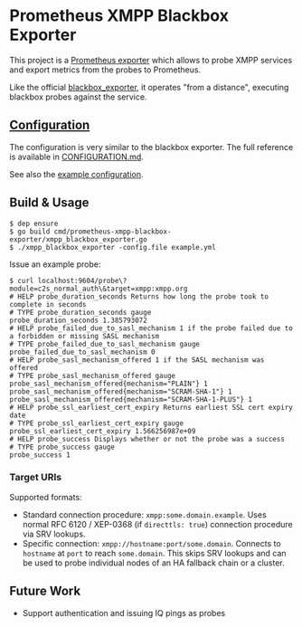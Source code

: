 # Prometheus XMPP Blackbox Exporter

This project is a [Prometheus exporter](https://prometheus.io/docs/instrumenting/exporters/)
which allows to probe XMPP services and export metrics from the probes to
Prometheus.

Like the official [blackbox_exporter](https://github.com/prometheus/blackbox_exporter),
it operates "from a distance", executing blackbox probes against the service.

## [Configuration](CONFIGURATION.md)

The configuration is very similar to the blackbox exporter. The full reference
is available in [CONFIGURATION.md](CONFIGURATION.md).

See also the [example configuration](example.yml).

## Build & Usage

```
$ dep ensure
$ go build cmd/prometheus-xmpp-blackbox-exporter/xmpp_blackbox_exporter.go
$ ./xmpp_blackbox_exporter -config.file example.yml
```

Issue an example probe:

```
$ curl localhost:9604/probe\?module=c2s_normal_auth\&target=xmpp:xmpp.org
# HELP probe_duration_seconds Returns how long the probe took to complete in seconds
# TYPE probe_duration_seconds gauge
probe_duration_seconds 1.385793072
# HELP probe_failed_due_to_sasl_mechanism 1 if the probe failed due to a forbidden or missing SASL mechanism
# TYPE probe_failed_due_to_sasl_mechanism gauge
probe_failed_due_to_sasl_mechanism 0
# HELP probe_sasl_mechanism_offered 1 if the SASL mechanism was offered
# TYPE probe_sasl_mechanism_offered gauge
probe_sasl_mechanism_offered{mechanism="PLAIN"} 1
probe_sasl_mechanism_offered{mechanism="SCRAM-SHA-1"} 1
probe_sasl_mechanism_offered{mechanism="SCRAM-SHA-1-PLUS"} 1
# HELP probe_ssl_earliest_cert_expiry Returns earliest SSL cert expiry date
# TYPE probe_ssl_earliest_cert_expiry gauge
probe_ssl_earliest_cert_expiry 1.566256987e+09
# HELP probe_success Displays whether or not the probe was a success
# TYPE probe_success gauge
probe_success 1
```

### Target URIs

Supported formats:

* Standard connection procedure: `xmpp:some.domain.example`. Uses normal
  RFC 6120 / XEP-0368 (if `directtls: true`) connection procedure via SRV
  lookups.
* Specific connection: `xmpp://hostname:port/some.domain`. Connects to
  `hostname` at `port` to reach `some.domain`. This skips SRV lookups and can
  be used to probe individual nodes of an HA fallback chain or a cluster.

## Future Work

- Support authentication and issuing IQ pings as probes
